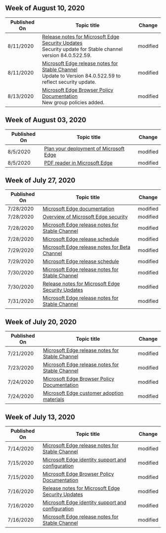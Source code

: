 <!-- This file is generated automatically each week. Changes made to this file will be overwritten.-->




## Week of August 10, 2020


| Published On |Topic title | Change |
|------|------------|--------|
| 8/11/2020 | [Release notes for Microsoft Edge Security Updates](/DeployEdge/microsoft-edge-relnotes-security)</br>Security update for Stable channel version 84.0.522.59. | modified |
| 8/11/2020 | [Microsoft Edge release notes for Stable Channel](/DeployEdge/microsoft-edge-relnote-stable-channel)</br>Update to Version 84.0.522.59 to reflect security update. | modified |
| 8/13/2020 | [Microsoft Edge Browser Policy Documentation](/DeployEdge/microsoft-edge-policies)</br>New group policies added. | modified |


## Week of August 03, 2020


| Published On |Topic title | Change |
|------|------------|--------|
| 8/5/2020 | [Plan your deployment of Microsoft Edge](/DeployEdge/deploy-edge-plan-deployment) | modified |
| 8/5/2020 | [PDF reader in Microsoft Edge](/DeployEdge/microsoft-edge-pdf) | modified |


## Week of July 27, 2020


| Published On |Topic title | Change |
|------|------------|--------|
| 7/28/2020 | [Microsoft Edge documentation](/DeployEdge/index) | modified |
| 7/28/2020 | [Overview of Microsoft Edge security](/DeployEdge/security-overview) | modified |
| 7/28/2020 | [Microsoft Edge release notes for Stable Channel](/DeployEdge/microsoft-edge-relnote-stable-channel) | modified |
| 7/28/2020 | [Microsoft Edge release schedule](/DeployEdge/microsoft-edge-release-schedule) | modified |
| 7/29/2020 | [Microsoft Edge release notes for Beta Channel](/DeployEdge/microsoft-edge-relnote-beta-channel) | modified |
| 7/29/2020 | [Microsoft Edge release schedule](/DeployEdge/microsoft-edge-release-schedule) | modified |
| 7/30/2020 | [Microsoft Edge release notes for Stable Channel](/DeployEdge/microsoft-edge-relnote-stable-channel) | modified |
| 7/30/2020 | [Release notes for Microsoft Edge Security Updates](/DeployEdge/microsoft-edge-relnotes-security) | modified |
| 7/31/2020 | [Microsoft Edge release notes for Stable Channel](/DeployEdge/microsoft-edge-relnote-stable-channel) | modified |


## Week of July 20, 2020


| Published On |Topic title | Change |
|------|------------|--------|
| 7/21/2020 | [Microsoft Edge release notes for Stable Channel](/DeployEdge/microsoft-edge-relnote-stable-channel) | modified |
| 7/23/2020 | [Microsoft Edge release notes for Stable Channel](/DeployEdge/microsoft-edge-relnote-stable-channel) | modified |
| 7/24/2020 | [Microsoft Edge Browser Policy Documentation](/DeployEdge/microsoft-edge-policies) | modified |
| 7/24/2020 | [Microsoft Edge customer adoption materials](/DeployEdge/microsoft-edge-customer-adoption-kit) | modified |


## Week of July 13, 2020


| Published On |Topic title | Change |
|------|------------|--------|
| 7/14/2020 | [Microsoft Edge release notes for Stable Channel](/DeployEdge/microsoft-edge-relnote-stable-channel) | modified |
| 7/15/2020 | [Microsoft Edge identity support and configuration](/DeployEdge/microsoft-edge-security-identity) | modified |
| 7/15/2020 | [Microsoft Edge Browser Policy Documentation](/DeployEdge/microsoft-edge-policies) | modified |
| 7/16/2020 | [Release notes for Microsoft Edge Security Updates](/DeployEdge/microsoft-edge-relnotes-security) | modified |
| 7/16/2020 | [Microsoft Edge identity support and configuration](/DeployEdge/microsoft-edge-security-identity) | modified |
| 7/16/2020 | [Microsoft Edge release notes for Stable Channel](/DeployEdge/microsoft-edge-relnote-stable-channel) | modified |